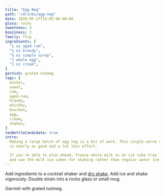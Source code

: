 ```yaml
---
title: "Egg Nog"
path: "/drinks/egg-nog"
date: 2020-05-27T14:05:00-08:00
glass: rocks
sweetness: 3
booziness: 2
family: flip
ingredients: [
  "1 oz aged rum",
  "½ oz brandy",
  "¾ oz simple syrup",
  "1 whole egg",
  "1 oz cream",
]
garnish: grated nutmeg
tags: [
  winter,
  sweet,
  rum,
  aged-rum,
  brandy,
  whiskey,
  bourbon,
  egg,
  cream,
  shaken,
]
tenBottleCandidate: true
intro:
  Making a large batch of egg nog is a bit of work. This single-serve recipe
  is nearly as good and a lot less effort.

  If you're able to plan ahead, freeze whole milk in an ice cube tray
  and use the milk ice cubes for shaking rather than regular water ice.
---
```

Add ingredients to a cocktail shaker and [dry shake](/techniques/shaking#dry-shaking). Add ice and shake vigorously. Double strain into a rocks glass or small mug.

Garnish with grated nutmeg.
